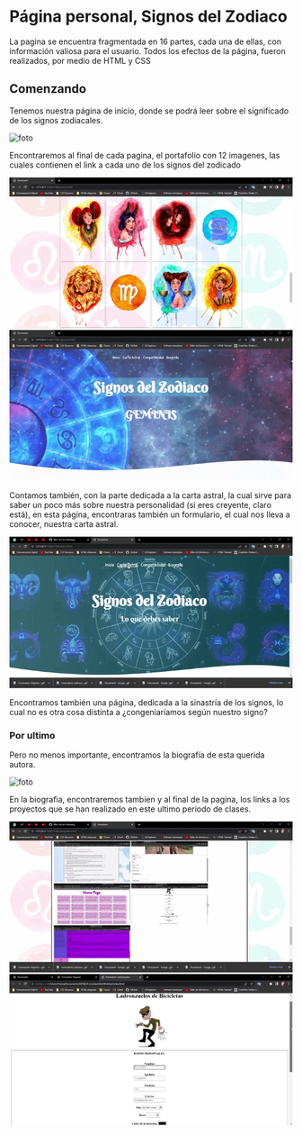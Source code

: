 # Página personal, Signos del Zodiaco #

La pagina se encuentra fragmentada en 16 partes, cada una de ellas, con información valiosa para el usuario.
Todos los efectos de la página, fueron realizados, por medio de HTML y CSS

## Comenzando ##

Tenemos nuestra página de inicio, donde se podrá leer sobre el significado de los signos zodiacales.

![foto](../Gifs/ini.gif)

Encontraremos al final de cada pagina, el portafolio con 12 imagenes, las cuales contienen el link a cada uno de los signos del zodicado

![foto](../Gifs/img%20hover.gif)
![foto](../Gifs/pag%20signos.gif)

Contamos también, con la parte dedicada a la carta astral, la cual sirve para saber un poco más sobre nuestra personalidad (si eres creyente, claro está), en esta página, encontraras también un formulario, el cual nos lleva a conocer, nuestra carta astral.

![foto](../Gifs/form%20carta.gif)

Encontramos también una página, dedicada a la sinastría de los signos, lo cual no es otra cosa distinta a ¿congeniaríamos según nuestro signo?

### Por ultimo ###

Pero no menos importante, encontramos la biografía de esta querida autora.

![foto](../Gifs/Biog.gif)

En la biografia, encontraremos tambien y al final de la pagina, los links a los proyectos que se han realizado en este ultimo periodo de clases.

![foto](../Gifs/Biog%20proy.gif)
![foto](../Gifs/ptoy%20ladron.gif)



